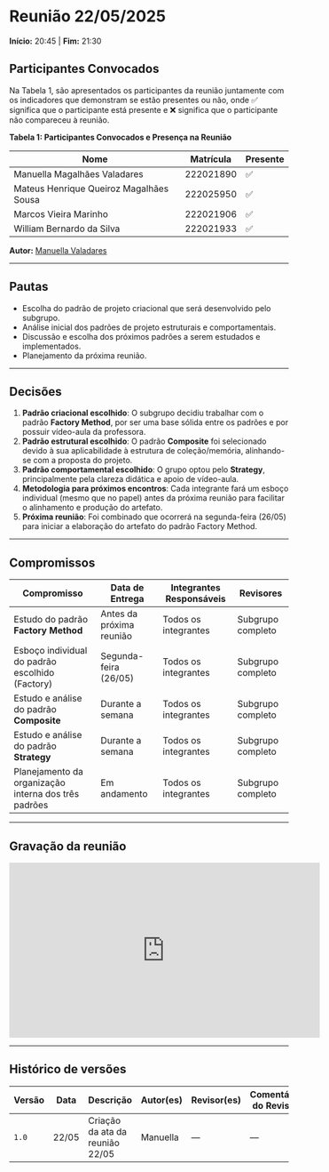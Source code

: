 # Reunião 22/05/2025  
**Início:** 20:45 | **Fim:** 21:30  

## Participantes Convocados

Na Tabela 1, são apresentados os participantes da reunião juntamente com os indicadores que demonstram se estão presentes ou não, onde ✅ significa que o participante está presente e ❌ significa que o participante não compareceu à reunião.

**Tabela 1: Participantes Convocados e Presença na Reunião**

| Nome                                      | Matrícula     | Presente        |
|-------------------------------------------|---------------|-----------------|
| Manuella Magalhães Valadares              | 222021890     | ✅              |
| Mateus Henrique Queiroz Magalhães Sousa   | 222025950     | ✅              |
| Marcos Vieira Marinho                     | 222021906     | ✅              |
| William Bernardo da Silva                 | 222021933     | ✅              |

**Autor:** [Manuella Valadares](https://github.com/manuvaladares)

---

## Pautas

- Escolha do padrão de projeto criacional que será desenvolvido pelo subgrupo.
- Análise inicial dos padrões de projeto estruturais e comportamentais.
- Discussão e escolha dos próximos padrões a serem estudados e implementados.
- Planejamento da próxima reunião.

---

## Decisões

1. **Padrão criacional escolhido**: O subgrupo decidiu trabalhar com o padrão **Factory Method**, por ser uma base sólida entre os padrões e por possuir vídeo-aula da professora.
2. **Padrão estrutural escolhido**: O padrão **Composite** foi selecionado devido à sua aplicabilidade à estrutura de coleção/memória, alinhando-se com a proposta do projeto.
3. **Padrão comportamental escolhido**: O grupo optou pelo **Strategy**, principalmente pela clareza didática e apoio de vídeo-aula.
4. **Metodologia para próximos encontros**: Cada integrante fará um esboço individual (mesmo que no papel) antes da próxima reunião para facilitar o alinhamento e produção do artefato.
5. **Próxima reunião**: Foi combinado que ocorrerá na segunda-feira (26/05) para iniciar a elaboração do artefato do padrão Factory Method.

---

## Compromissos

| Compromisso                                                    | Data de Entrega           | Integrantes Responsáveis      | Revisores            |
|----------------------------------------------------------------|----------------------------|-------------------------------|----------------------|
| Estudo do padrão **Factory Method**                            | Antes da próxima reunião   | Todos os integrantes          | Subgrupo completo    |
| Esboço individual do padrão escolhido (Factory)                | Segunda-feira (26/05)      | Todos os integrantes          | Subgrupo completo    |
| Estudo e análise do padrão **Composite**                       | Durante a semana           | Todos os integrantes          | Subgrupo completo    |
| Estudo e análise do padrão **Strategy**                        | Durante a semana           | Todos os integrantes          | Subgrupo completo    |
| Planejamento da organização interna dos três padrões           | Em andamento               | Todos os integrantes          | Subgrupo completo    |

---

## Gravação da reunião

<iframe width="560" height="315" src="https://www.youtube.com/embed/BCHFb_vP01s?si=bd9PquA7NnVelwN6" title="YouTube video player" frameborder="0" allow="accelerometer; autoplay; clipboard-write; encrypted-media; gyroscope; picture-in-picture; web-share" referrerpolicy="strict-origin-when-cross-origin" allowfullscreen></iframe>

---

## Histórico de versões

| Versão | Data   | Descrição                       | Autor(es)  | Revisor(es) | Comentário do Revisor |
|--------|--------|----------------------------------|------------|-------------|------------------------|
| `1.0`  | 22/05  | Criação da ata da reunião 22/05  | Manuella   | —           | —                      |

